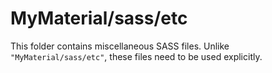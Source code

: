 # MyMaterial/sass/etc

This folder contains miscellaneous SASS files. Unlike `"MyMaterial/sass/etc"`, these files
need to be used explicitly.
